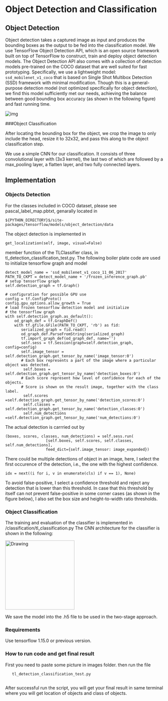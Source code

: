 # Object Detection and Classification


## Object Detection

Object detection takes a captured image as input and produces the bounding boxes as the output to be fed into the classification model. We use TensorFlow Object Detection API, which is an open source framework built on top of TensorFlow to construct, train and deploy object detection models. The Object Detection API also comes with a collection of detection models pre-trained on the COCO dataset that are well suited for fast prototyping. Specifically, we use a lightweight model: ```ssd_mobilenet_v1_coco``` that is based on Single Shot Multibox Detection (SSD) framework with minimal modification.  Though this is a general-purpose detection model (not optimized specifically for object detection), we find this model sufficiently met our needs, achieving the balance between good bounding box accuracy (as shown in the following figure) and fast running time.

![img](readme_imgs/examples_detection.png)

###Object Classification

After locating the bounding box for the object, we crop the image to only include the head, resize it to 32x32, and pass this along to the object classification step.


We use a simple CNN for our classification. It consists of three convolutional layer with (3x3 kernel), the last two of which are followed by a max_pooling layer, a flatten layer, and two fully connected layers. 


## Implementation 

### Objects Detection

For the classes included in COCO dataset, please see pascal\_label\_map.pbtxt, genarally located in 
```
${PYTHON_DIRECTORY}$/site-packages/tensorflow/models/object_detection/data
```

The object detection is implemented in 
```
get_localization(self, image, visual=False) 
```
member function of the TLClassifier class, in tl\_detection\_classification_test.py. The following boiler plate code are used to initialize tensorflow graph and model

```
detect_model_name = 'ssd_mobilenet_v1_coco_11_06_2017'
PATH_TO_CKPT = detect_model_name + '/frozen_inference_graph.pb'
# setup tensorflow graph
self.detection_graph = tf.Graph()
    
# configuration for possible GPU use
config = tf.ConfigProto()
config.gpu_options.allow_growth = True
# load frozen tensorflow detection model and initialize 
# the tensorflow graph
with self.detection_graph.as_default():
    od_graph_def = tf.GraphDef()
    with tf.gfile.GFile(PATH_TO_CKPT, 'rb') as fid:
       serialized_graph = fid.read()
       od_graph_def.ParseFromString(serialized_graph)
       tf.import_graph_def(od_graph_def, name='')
       self.sess = tf.Session(graph=self.detection_graph, config=config)
       self.image_tensor = self.detection_graph.get_tensor_by_name('image_tensor:0')
       # Each box represents a part of the image where a particular object was detected.
        self.boxes = self.detection_graph.get_tensor_by_name('detection_boxes:0')
       # Each score represent how level of confidence for each of the objects.
       # Score is shown on the result image, together with the class label.
        self.scores =self.detection_graph.get_tensor_by_name('detection_scores:0')
        self.classes = self.detection_graph.get_tensor_by_name('detection_classes:0')
        self.num_detections =self.detection_graph.get_tensor_by_name('num_detections:0')

```
The actual detection is carrried out by 

```
(boxes, scores, classes, num_detections) = self.sess.run(
                  [self.boxes, self.scores, self.classes, self.num_detections],
                  feed_dict={self.image_tensor: image_expanded})
```

There could be multiple detections of object in an image, here, I select the first occurence of the detection, i.e., the one with the highest confidence.
```
idx = next((i for i, v in enumerate(cls) if v == 1), None)
```
To avoid false-positive, I select a confidence threshold and reject any detection that is lower than this threshold. In case that this threshold by itself can not prevent false-positive in some corner cases (as shown in the figure below), I also set the box size and height-to-width ratio thresholds.



### Object Classification
The training and evaluation of the classifier is implemented in /classification/tl_classification.py
The CNN architecture for the classifier is shown in the following:

 <img src="readme_imgs/model.png" alt="Drawing" style="width: 220px;"/>
 
 
We save the model into the .h5 file to be used in the two-stage approach.


### Requirements
Use tensorflow 1.15.0 or previous version.



### How to run code and get final result
First you need to paste some picture in images folder. then run the file

 ```
    tl_detection_classification_test.py
    
 
 ```
 
 After successful run the script, you will get your final result in same terminal where you will get location of objects and class of objects.
 
 
